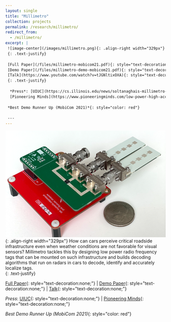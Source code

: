 ```yaml
---
layout: single
title: "Millimetro"
collection: projects
permalink: /research/millimetro/
redirect_from: 
  - /millimetro/
excerpt: |
 ![image-center](/images/millimetro.png){: .align-right width="329px"} How can cars perceive critical roadside infrastructure even when weather conditions are not favorable for visual sensors? Millimetro tackles this by designing low power radio frequency tags that can be mounted on such infrastructure and builds decoding algorithms that run on radars in cars to decode, identify and accurately localize tags. 
 {: .text-justify}

 [Full Paper](/files/millimetro-mobicom21.pdf){: style="text-decoration:none;"} &#124;
 [Demo Paper](/files/millimetro-demo-mobicom21.pdf){: style="text-decoration:none;"} &#124;
 [Talk](https://www.youtube.com/watch?v=tJGNltixOXA){: style="text-decoration:none;"}
 {: .text-justify}

  *Press*: [UIUC](https://cs.illinois.edu/news/soltanaghais-millimetro-delivers-a-low-power-high-accuracy-tag-that-can-improve-applications-ranging-from-autonomous-driving-to-the-metaverse){: style="text-decoration:none;"} &#124;
  [Pioneering Minds](https://www.pioneeringminds.com/low-power-high-accuracy-tag-improve-autonomous-driving/){: style="text-decoration:none;"}

 *Best Demo Runner Up (MobiCom 2021)*{: style="color: red"}
 
 ---
---
```

 ![image-center](/images/millimetro.png){: .align-right width="329px"} How can cars perceive critical roadside infrastructure even when weather conditions are not favorable for visual sensors? Millimetro tackles this by designing low power radio frequency tags that can be mounted on such infrastructure and builds decoding algorithms that run on radars in cars to decode, identify and accurately localize tags.  
 {: .text-justify}

 [Full Paper](/files/millimetro-mobicom21.pdf){: style="text-decoration:none;"} &#124;
 [Demo Paper](/files/millimetro-demo-mobicom21.pdf){: style="text-decoration:none;"} &#124;
 [Talk](https://www.youtube.com/watch?v=tJGNltixOXA){: style="text-decoration:none;"}

  *Press*: [UIUC](https://cs.illinois.edu/news/soltanaghais-millimetro-delivers-a-low-power-high-accuracy-tag-that-can-improve-applications-ranging-from-autonomous-driving-to-the-metaverse){: style="text-decoration:none;"} &#124;
  [Pioneering Minds](https://www.pioneeringminds.com/low-power-high-accuracy-tag-improve-autonomous-driving/){: style="text-decoration:none;"}

 *Best Demo Runner Up (MobiCom 2021)*{: style="color: red"}
